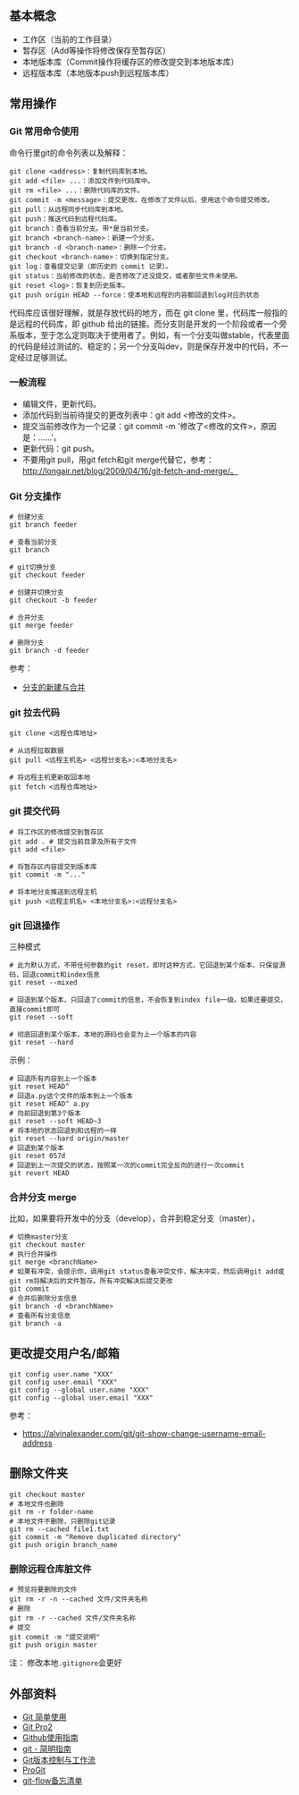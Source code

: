 ## 基本概念
* 工作区（当前的工作目录）
* 暂存区（Add等操作将修改保存至暂存区）
* 本地版本库（Commit操作将缓存区的修改提交到本地版本库）
* 远程版本库（本地版本push到远程版本库）

## 常用操作

### Git 常用命令使用
命令行里git的命令列表以及解释：
```shell
git clone <address>：复制代码库到本地。
git add <file> ...：添加文件到代码库中。
git rm <file> ...：删除代码库的文件。
git commit -m <message>：提交更改，在修改了文件以后，使用这个命令提交修改。
git pull：从远程同步代码库到本地。
git push：推送代码到远程代码库。
git branch：查看当前分支。带*是当前分支。
git branch <branch-name>：新建一个分支。
git branch -d <branch-name>：删除一个分支。
git checkout <branch-name>：切换到指定分支。
git log：查看提交记录（即历史的 commit 记录）。
git status：当前修改的状态，是否修改了还没提交，或者那些文件未使用。
git reset <log>：恢复到历史版本。
git push origin HEAD --force：使本地和远程的内容都回退到log对应的状态
```
代码库应该很好理解，就是存放代码的地方，而在 git clone 里，代码库一般指的是远程的代码库，即 github 给出的链接。而分支则是开发的一个阶段或者一个旁系版本，至于怎么定则取决于使用者了。例如，有一个分支叫做stable，代表里面的代码是经过测试的、稳定的；另一个分支叫dev，则是保存开发中的代码，不一定经过足够测试。

### 一般流程

- 编辑文件，更新代码。
- 添加代码到当前待提交的更改列表中：git add <修改的文件>。
- 提交当前修改作为一个记录：git commit -m '修改了<修改的文件>，原因是：……'。
- 更新代码：git push。
- 不要用git pull，用git fetch和git merge代替它，参考：http://longair.net/blog/2009/04/16/git-fetch-and-merge/。

### Git 分支操作
```shell
# 创建分支
git branch feeder

# 查看当前分支
git branch

# git切换分支
git checkout feeder

# 创建并切换分支
git checkout -b feeder

# 合并分支
git merge feeder

# 删除分支
git branch -d feeder
```
参考：
* [分支的新建与合并](https://git-scm.com/book/zh/v1/Git-%E5%88%86%E6%94%AF-%E5%88%86%E6%94%AF%E7%9A%84%E6%96%B0%E5%BB%BA%E4%B8%8E%E5%90%88%E5%B9%B6)

### git 拉去代码
```shell
git clone <远程仓库地址>

# 从远程拉取数据
git pull <远程主机名> <远程分支名>:<本地分支名>

# 将远程主机更新取回本地
git fetch <远程仓库地址>
```

### git 提交代码

```shell
# 将工作区的修改提交到暂存区
git add . # 提交当前目录及所有子文件
git add <file>

# 将暂存区内容提交到版本库
git commit -m "..."

# 将本地分支推送到远程主机
git push <远程主机名> <本地分支名>:<远程分支名>
```

### git 回退操作
三种模式
```shell
# 此为默认方式，不带任何参数的git reset，即时这种方式，它回退到某个版本，只保留源码，回退commit和index信息
git reset --mixed

# 回退到某个版本，只回退了commit的信息，不会恢复到index file一级。如果还要提交，直接commit即可
git reset --soft

# 彻底回退到某个版本，本地的源码也会变为上一个版本的内容
git reset --hard
```

示例：
```shell
# 回退所有内容到上一个版本
git reset HEAD^
# 回退a.py这个文件的版本到上一个版本
git reset HEAD^ a.py
# 向前回退到第3个版本
git reset --soft HEAD~3
# 将本地的状态回退到和远程的一样
git reset --hard origin/master
# 回退到某个版本 
git reset 057d
# 回退到上一次提交的状态，按照某一次的commit完全反向的进行一次commit
git revert HEAD
```

### 合并分支 merge

比如，如果要将开发中的分支（develop），合并到稳定分支（master），
```shell
# 切换master分支
git checkout master
# 执行合并操作
git merge <branchName>
# 如果有冲突，会提示你，调用git status查看冲突文件，解决冲突，然后调用git add或git rm将解决后的文件暂存。所有冲突解决后提交更改
git commit
# 合并后删除分支信息
git branch -d <branchName>
# 查看所有分支信息
git branch -a
```

## 更改提交用户名/邮箱
```shell
git config user.name "XXX"
git config user.email "XXX"
git config --global user.name "XXX"
git config --global user.email "XXX"
```

参考：
* https://alvinalexander.com/git/git-show-change-username-email-address

## 删除文件夹
```shell
git checkout master
# 本地文件也删除
git rm -r folder-name
# 本地文件不删除，只删除git记录
git rm --cached file1.txt
git commit -m "Remove duplicated directory"
git push origin branch_name
```

### 删除远程仓库脏文件
```shell
# 预览将要删除的文件
git rm -r -n --cached 文件/文件夹名称
# 删除
git rm -r --cached 文件/文件夹名称
# 提交
git commit -m "提交说明"
git push origin master
```
注： 修改本地`.gitignore`会更好

## 外部资料
* [Git 简单使用](https://www.liaoxuefeng.com/wiki/0013739516305929606dd18361248578c67b8067c8c017b000)
* [Git Pro2](https://progit.bootcss.com/)
* [Github使用指南](https://github.com/NeuOL/neuola-legacy/wiki/github%E4%BD%BF%E7%94%A8%E6%8C%87%E5%8D%97)
* [git - 简明指南](http://rogerdudler.github.io/git-guide/index.zh.html)
* [Git版本控制与工作流](http://blog.jobbole.com/87410/)
* [ProGit](https://git-scm.com/book/zh/v2)
* [git-flow备忘清单](http://danielkummer.github.io/git-flow-cheatsheet/index.zh_CN.html)
